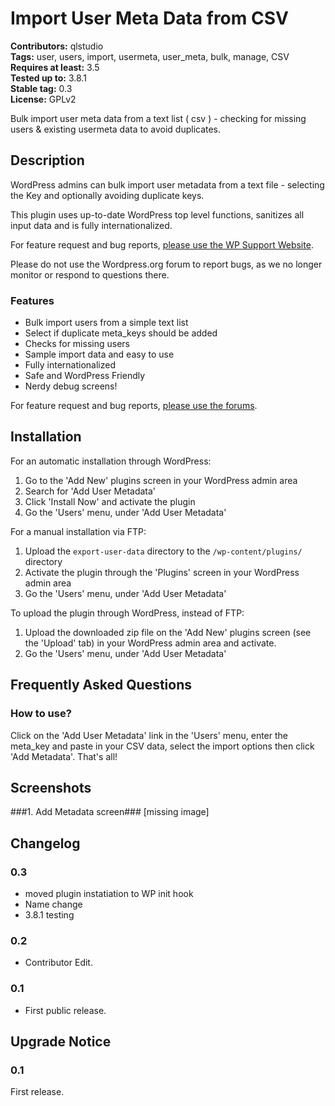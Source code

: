 # Import User Meta Data from CSV #
**Contributors:** qlstudio  
**Tags:** user, users, import, usermeta,  user_meta, bulk, manage, CSV  
**Requires at least:** 3.5  
**Tested up to:** 3.8.1  
**Stable tag:** 0.3  
**License:** GPLv2  

Bulk import user meta data from a text list ( csv ) - checking for missing users & existing usermeta data to avoid duplicates.

## Description ##

WordPress admins can bulk import user metadata from a text file - selecting the Key and optionally avoiding duplicate keys.

This plugin uses up-to-date WordPress top level functions, sanitizes all input data and is fully internationalized.

For feature request and bug reports, [please use the WP Support Website](http://www.wp-support.co/view/categories/import-user-meta-data-from-csv).

Please do not use the Wordpress.org forum to report bugs, as we no longer monitor or respond to questions there.

### Features ###

* Bulk import users from a simple text list
* Select if duplicate meta_keys should be added
* Checks for missing users
* Sample import data and easy to use
* Fully internationalized
* Safe and WordPress Friendly
* Nerdy debug screens!

For feature request and bug reports, [please use the forums](http://wordpress.org/tags/add-user-metadata).

## Installation ##

For an automatic installation through WordPress:

1. Go to the 'Add New' plugins screen in your WordPress admin area
1. Search for 'Add User Metadata'
1. Click 'Install Now' and activate the plugin
1. Go the 'Users' menu, under 'Add User Metadata'

For a manual installation via FTP:

1. Upload the `export-user-data` directory to the `/wp-content/plugins/` directory
1. Activate the plugin through the 'Plugins' screen in your WordPress admin area
1. Go the 'Users' menu, under 'Add User Metadata'

To upload the plugin through WordPress, instead of FTP:

1. Upload the downloaded zip file on the 'Add New' plugins screen (see the 'Upload' tab) in your WordPress admin area and activate.
1. Go the 'Users' menu, under 'Add User Metadata'

## Frequently Asked Questions ##

### How to use? ###

Click on the 'Add User Metadata' link in the 'Users' menu, enter the meta_key and paste in your CSV data, select the import options then click 'Add Metadata'. That's all!

## Screenshots ##

###1. Add Metadata screen###
[missing image]

## Changelog ##

### 0.3 ###
* moved plugin instatiation to WP init hook
* Name change
* 3.8.1 testing

### 0.2 ###
* Contributor Edit.

### 0.1 ###
* First public release.

## Upgrade Notice ##

### 0.1 ###
First release.
